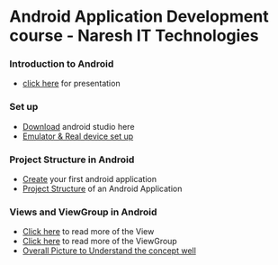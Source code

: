 # Android Application Development course - Naresh IT Technologies
### Introduction to Android
- [click here](https://docs.google.com/presentation/d/1U0gU4AJi5bqC8q0zij6Hx085mFag3SK48XLe9RvSsu8/edit?usp=sharing) for presentation

### Set up
- [Download](https://developer.android.com/studio?gclid=CjwKCAjw5s6WBhA4EiwACGncZdet49tCqLRS3md9q5rDbPW8zmj2pQ4mexuWAdv0KWNxQ54oB3JWoBoCYaEQAvD_BwE&gclsrc=aw.ds) android studio here
- [Emulator & Real device set up](https://developer.android.com/studio/run/emulator)

### Project Structure in Android
- [Create](https://developer.android.com/studio/projects/create-project) your first android application
- [Project Structure](https://developer.android.com/studio/projects#:~:text=Configure%20Your%20Build.-,Project%20structure%20settings,NDK%20that%20your%20project%20uses.) of an Android Application

### Views and ViewGroup in Android
- [Click here](https://developer.android.com/reference/android/view/View) to read more of the View
- [Click here](https://developer.android.com/reference/android/view/ViewGroup) to read more of the ViewGroup
- [Overall Picture to Understand the concept well](https://drive.google.com/file/d/1_YBPSC1hDbb8da8SIr8KATVjtDr6Pzpf/view?usp=sharing)
